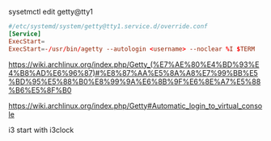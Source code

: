 sysetmctl edit getty@tty1

```conf
#/etc/systemd/system/getty@tty1.service.d/override.conf
[Service]
ExecStart=
ExecStart=-/usr/bin/agetty --autologin <username> --noclear %I $TERM
```

https://wiki.archlinux.org/index.php/Getty_(%E7%AE%80%E4%BD%93%E4%B8%AD%E6%96%87)#%E8%87%AA%E5%8A%A8%E7%99%BB%E5%BD%95%E5%88%B0%E8%99%9A%E6%8B%9F%E6%8E%A7%E5%88%B6%E5%8F%B0

https://wiki.archlinux.org/index.php/Getty#Automatic_login_to_virtual_console

i3 start with i3clock
